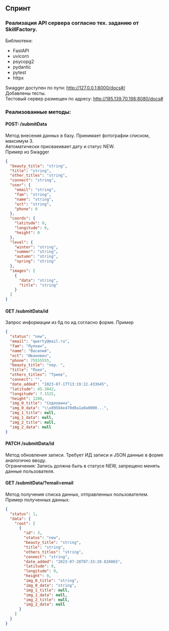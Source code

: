 ## Спринт

### Реализация API сервера согласно тех. заданию от SkillFactory.

Библиотеки:
- FastAPI
- uvicorn
- psycopg2
- pydantic
- pytest
- httpx

Swagger доступен по пути: http://127.0.0.1:8000/docs#/<br>
Добавлены тесты.<br>
Тестовый сервер размещен по адресу: http://185.139.70.198:8080/docs#
### Реализованные методы:
 
#### POST: /submitData
Метод внесения данных в базу. Принимает фотографии списком, максимум 3.<br>
Автоматически присваеивает дату и статус NEW.<br>
Пример из Swagger
```json
{
  "beauty_title": "string",
  "title": "string",
  "other_titles": "string",
  "connect": "string",
  "user": {
    "email": "string",
    "fam": "string",
    "name": "string",
    "oct": "string",
    "phone": 0
  },
  "coords": {
    "latitude": 0,
    "longitude": 0,
    "height": 0
  },
  "level": {
    "winter": "string",
    "summer": "string",
    "autumn": "string",
    "spring": "string"
  },
  "images": [
    {
      "data": "string",
      "title": "string"
    }
  ]
}
```

#### GET /submitData/id
Запрос информации из бд по ид согласно форме. Пример
```json
{
  "status": "new",
  "email": "qwerty@mail.ru",
  "fam": "Пупкин",
  "name": "Василий",
  "oct": "Иванович",
  "phone": 75555555,
  "beauty_title": "пер. ",
  "title": "Пхия",
  "others_titles": "Триев",
  "connect": "",
  "date_added": "2023-07-17T13:19:22.433645",
  "latitude": 45.3842,
  "longitude": 7.1525,
  "height": 1200,
  "img_0_title": "Седловина",
  "img_0_data": "\\x89504e470d0a1a0a0000...", 
  "img_1_title": null,
  "img_1_data": null,
  "img_2_title": null,
  "img_2_data": null
}
```

#### PATCH /submitData/id
Метод обновления записи. Требует ИД записи и JSON данные в форме аналогично вводу.<br>
Ограничения: Запись должна быть в статусе NEW, запрещено менять данные пользователя.

#### GET /submitData/?email=email
Метод получения списка данных, отправленных пользователем. 
Пример полученных данных:
```json
{
  "status": 1,
  "data": {
    "root": [
      {
        "id": 3,
        "status": "new",
        "beauty_title": "string",
        "title": "string",
        "others_titles": "string",
        "connect": "string",
        "date_added": "2023-07-28T07:33:20.826065",
        "latitude": 0,
        "longitude": 0,
        "height": 0,
        "img_0_title": "string",
        "img_0_data": "string",
        "img_1_title": null,
        "img_1_data": null,
        "img_2_title": null,
        "img_2_data": null
      }
    ]
  }
}
```

